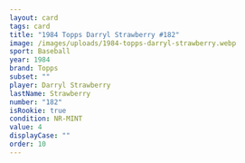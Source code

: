 ```yaml
---
layout: card
tags: card
title: "1984 Topps Darryl Strawberry #182"
image: /images/uploads/1984-topps-darryl-strawberry.webp
sport: Baseball
year: 1984
brand: Topps
subset: ""
player: Darryl Strawberry
lastName: Strawberry
number: "182"
isRookie: true
condition: NR-MINT
value: 4
displayCase: ""
order: 10
---
```

